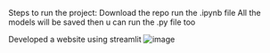 Steps to run the project:
Download the repo run the .ipynb file
All the models will be saved then u can run the .py file too

Developed a website using streamlit 
![image](https://github.com/user-attachments/assets/6cb9731c-80fb-4d66-ab50-9b0149f2da81)
